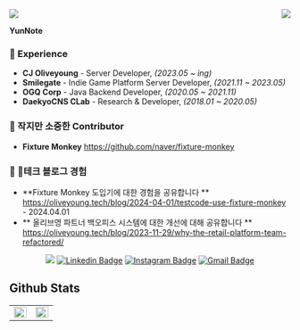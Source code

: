 <div align="right">
   <img src="https://komarev.com/ghpvc/?username=yunnote&&style=flat-square" align="right" />
</div>  

<div>
   <img src="https://avatars.githubusercontent.com/u/52727797?s=120" />
   <p><strong>YunNote</strong></p>
</div>




### 💫 Experience

- **CJ Oliveyoung** - Server Developer, *(2023.05 ~ ing)*
- **Smilegate** - Indie Game Platform Server Developer, *(2021.11 ~ 2023.05)*
- **OGQ Corp** - Java Backend Developer, *(2020.05 ~ 2021.11)*
- **DaekyoCNS CLab** - Research & Developer, *(2018.01 ~ 2020.05)*


### 💫 작지만 소중한 Contributor
 - **Fixture Monkey** https://github.com/naver/fixture-monkey

### 💫 테크 블로그 경험
 - **Fixture Monkey 도입기에 대한 경험을 공유합니다 ** https://oliveyoung.tech/blog/2024-04-01/testcode-use-fixture-monkey - 2024.04.01
 - ** 올리브영 파트너 백오피스 시스템에 대한 개선에 대해 공유합니다 ** https://oliveyoung.tech/blog/2023-11-29/why-the-retail-platform-team-refactored/


<div align=center>
  
<a href="https://velog.io/@yundleyundle" target="_blank"><img src="https://img.shields.io/badge/Velog-20c997?style=flat-square&logo=Vimeo&logoColor=white"/></a>
[![Linkedin Badge](https://img.shields.io/badge/-LinkedIn-blue?style=flat-square&logo=Linkedin&logoColor=white&link=https://www.linkedin.com/in/%EC%9C%A4%EC%A7%84-%EC%B5%9C-6a9092115/)](https://www.linkedin.com/in/%EC%9C%A4%EC%A7%84-%EC%B5%9C-6a9092115/)
[![Instagram Badge](https://img.shields.io/badge/-Instagram-dd2a7b?style=flat-square&logo=instagram&logoColor=white&link=https://www.instagram.com/lv.28_0c9y2j5/)](https://www.instagram.com/lv.28_0c9y2j5/) 
[![Gmail Badge](https://img.shields.io/badge/-Gmail-d14836?style=flat-square&logo=Gmail&logoColor=white&link=mailto:zzdd1558@gmail.com)](mailto:zzdd1558@gmail.com)
</div>


## Github Stats  
<table><tr><td valign="top" width="50%">

<img src="https://github-readme-stats.vercel.app/api?username=yunnote&show_icons=true&count_private=true&hide_border=true" align="left" style="width: 100%" />

</td><td valign="top" width="50%">

<img src="https://github-readme-stats.vercel.app/api/top-langs/?username=yunnote&hide_border=true&layout=compact" align="left" style="width: 100%" />

</td></tr></table>  

<br/>  


